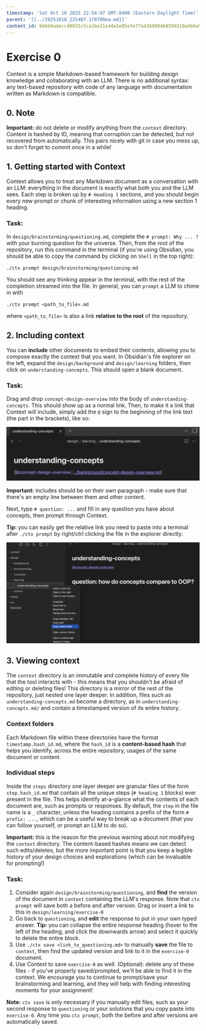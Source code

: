 ```yaml
---
timestamp: 'Sat Oct 18 2025 22:54:07 GMT-0400 (Eastern Daylight Time)'
parent: '[[../20251018_225407.1f8700ea.md]]'
content_id: bb6b0adecc40855c5ca1be31e44e2e85efe77a4369804b8599310a4b6e9c1d03
---
```


# Exercise 0

Context is a simple Markdown-based framework for building design knowledge and collaborating with an LLM. There is no additional syntax: any text-based repository with code of any language with documentation written as Markdown is compatible.

## 0. Note

**Important:** do not delete or modify anything from the `context` directory. Content is hashed by ID, meaning that corruption can be detected, but not recovered from automatically. This pairs nicely with git in case you mess up, so don't forget to commit once in a while!

## 1. Getting started with Context

Context allows you to treat any Markdown document as a conversation with an LLM: everything in the document is exactly what both you and the LLM sees. Each step is broken up by `# Heading 1` sections, and you should begin every new prompt or chunk of interesting information using a new section 1 heading.

### Task:

In `design/brainstorming/questioning.md`, complete the `# prompt: Why ... ?` with your burning question for the universe. Then, from the root of the repository, run this command in the terminal (if you're using Obsidian, you should be able to copy the command by clicking on `Shell` in the top right):

```shell
./ctx prompt design/brainstorming/questioning.md
```

You should see any thinking appear in the terminal, with the rest of the completion streamed into the file. In general, you can `prompt` a LLM to chime in with

```shell
./ctx prompt <path_to_file>.md
```

where `<path_to_file>` is also a link **relative to the root** of the repository.

## 2. Including context

You can **include** other documents to embed their contents, allowing you to compose exactly the context that you want. In Obsidian's file explorer on the left, expand the `design/background` and `design/learning` folders, then click on `understanding-concepts`. This should open a blank document.

### Task:

Drag and drop `concept-design-overview` into the body of `understanding-concepts`. This should show up as a normal link. Then, to make it a link that Context will include, simply add the `@` sign to the beginning of the link text (the part in the brackets), like so:

![](media/linking.png)

**Important:** includes should be on their own paragraph - make sure that there's an empty line between them and other content.

Next, type `# question: ...` and fill in any question you have about concepts, then prompt through Context.

**Tip:** you can easily get the relative link you need to paste into a terminal after `./ctx prompt` by right/ctrl clicking the file in the explorer directly:

![](media/relative_linking.png)

## 3. Viewing context

The `context` directory is an immutable and complete history of every file that the tool interacts with - this means that you shouldn't be afraid of editing or deleting files! This directory is a mirror of the rest of the repository, just nested one layer deeper. In addition, files such as `understanding-concepts.md` become a directory, as in `understanding-concepts.md/` and contain a timestamped version of its entire history.

### Context folders

Each Markdown file within these directories have the format `timestamp.hash_id.md`, where the `hash_id` is a **content-based hash** that helps you identify, across the entire repository, usages of the same document or content.

### Individual steps

Inside the `steps` directory one layer deeper are granular files of the form `step.hash_id.md` that contain all the unique steps (`# heading 1` blocks) ever present in the file. This helps identify at-a-glance what the contents of each document are, such as prompts or responses. By default, the `step` in the file name is a `_` character, unless the heading contains a prefix of the form `# prefix: ...`, which can be a useful way to break up a document (that you can follow yourself, or prompt an LLM to do so).

**Important:** this is the reason for the previous warning about not modifying the `context` directory. The content-based hashes means we can detect such edits/deletes, but the more important point is that you keep a legible history of your design choices and explorations (which can be invaluable for prompting!)

### Task:

1. Consider again `design/brainstorming/questioning`, and **find** the version of the document in `context` containing the LLM's response. Note that `ctx prompt` will save both a before and after version. Drag or insert a link to this in `design/learning/exercise-0`
2. Go back to `questioning`, and **edit** the response to put in your own typed answer. **Tip:** you can collapse the entire response heading (hover to the left of the heading, and click the downwards arrow) and select it quickly to delete the entire block.
3. Use `./ctx save <link_to_questioning.md>` to manually **save** the file to `context`, then find the updated version and link to it in the `exercise-0` document.
4. Use Context to save `exercise-0` as well. (Optional): delete any of these files - if you've properly saved/prompted, we'll be able to find it in the context. We encourage you to continue to prompt/save your brainstorming and learning, and they will help with finding interesting moments for your assignment!

**Note:** `ctx save` is only necessary if you manually edit files, such as your second response to `questioning` or your solutions that you copy paste into `exercise-0`. Any time you `ctx prompt`, both the before and after versions are automatically saved.

